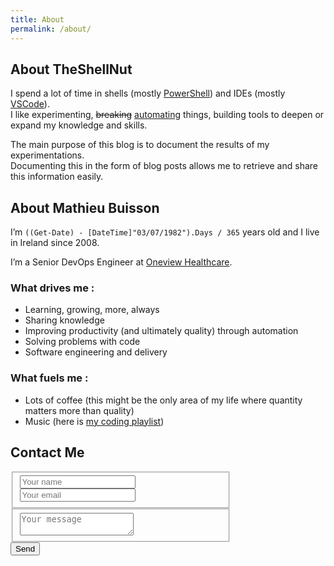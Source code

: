 ```yaml
---
title: About
permalink: /about/
---
```


## About TheShellNut  
 
I spend a lot of time in shells (mostly [PowerShell](https://github.com/PowerShell/PowerShell)) and IDEs (mostly [VSCode](https://code.visualstudio.com/)).  
I like experimenting, <del>breaking</del> <ins>automating</ins> things, building tools to deepen or expand my knowledge and skills.  

The main purpose of this blog is to document the results of my experimentations.  
Documenting this in the form of blog posts allows me to retrieve and share this information easily.  

## About Mathieu Buisson   

I’m `((Get-Date) - [DateTime]"03/07/1982").Days / 365` years old and I live in Ireland since 2008.  

I’m a Senior DevOps Engineer at [Oneview Healthcare](http://www.oneviewhealthcare.com/).  

### What drives me :  
  - Learning, growing, more, always  
  - Sharing knowledge  
  - Improving productivity (and ultimately quality) through automation  
  - Solving problems with code  
  - Software engineering and delivery  

### What fuels me :  
  - Lots of coffee (this might be the only area of my life where quantity matters more than quality)  
  - Music (here is [my coding playlist](https://open.spotify.com/user/mathieubuisson/playlist/4YxhSI2Cpwej2CEU3YxoD5))  

## Contact Me  

<form action="https://formspree.io/theshellnut@outlook.com" method="POST" style="width: 70%">
  <fieldset>
    <input type="text" name="name" placeholder="Your name">
    <input type="email" name="_replyto" placeholder="Your email">
  </fieldset>
  <fieldset>
    <textarea name="message" placeholder="Your message"></textarea>
  </fieldset>
  <button class="btn btn--info" type="submit">Send</button>
</form>
